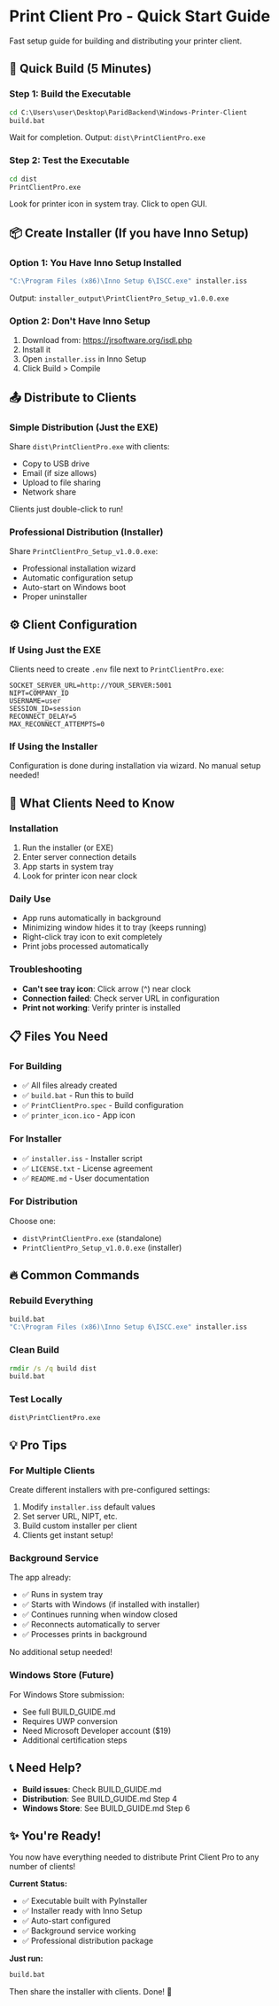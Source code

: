 # Print Client Pro - Quick Start Guide

Fast setup guide for building and distributing your printer client.

## 🚀 Quick Build (5 Minutes)

### Step 1: Build the Executable
```cmd
cd C:\Users\user\Desktop\ParidBackend\Windows-Printer-Client
build.bat
```

Wait for completion. Output: `dist\PrintClientPro.exe`

### Step 2: Test the Executable
```cmd
cd dist
PrintClientPro.exe
```

Look for printer icon in system tray. Click to open GUI.

## 📦 Create Installer (If you have Inno Setup)

### Option 1: You Have Inno Setup Installed
```cmd
"C:\Program Files (x86)\Inno Setup 6\ISCC.exe" installer.iss
```

Output: `installer_output\PrintClientPro_Setup_v1.0.0.exe`

### Option 2: Don't Have Inno Setup
1. Download from: https://jrsoftware.org/isdl.php
2. Install it
3. Open `installer.iss` in Inno Setup
4. Click Build > Compile

## 📤 Distribute to Clients

### Simple Distribution (Just the EXE)
Share `dist\PrintClientPro.exe` with clients:
- Copy to USB drive
- Email (if size allows)
- Upload to file sharing
- Network share

Clients just double-click to run!

### Professional Distribution (Installer)
Share `PrintClientPro_Setup_v1.0.0.exe`:
- Professional installation wizard
- Automatic configuration setup
- Auto-start on Windows boot
- Proper uninstaller

## ⚙️ Client Configuration

### If Using Just the EXE
Clients need to create `.env` file next to `PrintClientPro.exe`:

```env
SOCKET_SERVER_URL=http://YOUR_SERVER:5001
NIPT=COMPANY_ID
USERNAME=user
SESSION_ID=session
RECONNECT_DELAY=5
MAX_RECONNECT_ATTEMPTS=0
```

### If Using the Installer
Configuration is done during installation via wizard. No manual setup needed!

## 🎯 What Clients Need to Know

### Installation
1. Run the installer (or EXE)
2. Enter server connection details
3. App starts in system tray
4. Look for printer icon near clock

### Daily Use
- App runs automatically in background
- Minimizing window hides it to tray (keeps running)
- Right-click tray icon to exit completely
- Print jobs processed automatically

### Troubleshooting
- **Can't see tray icon**: Click arrow (^) near clock
- **Connection failed**: Check server URL in configuration
- **Print not working**: Verify printer is installed

## 📋 Files You Need

### For Building
- ✅ All files already created
- ✅ `build.bat` - Run this to build
- ✅ `PrintClientPro.spec` - Build configuration
- ✅ `printer_icon.ico` - App icon

### For Installer
- ✅ `installer.iss` - Installer script
- ✅ `LICENSE.txt` - License agreement
- ✅ `README.md` - User documentation

### For Distribution
Choose one:
- `dist\PrintClientPro.exe` (standalone)
- `PrintClientPro_Setup_v1.0.0.exe` (installer)

## 🔥 Common Commands

### Rebuild Everything
```cmd
build.bat
"C:\Program Files (x86)\Inno Setup 6\ISCC.exe" installer.iss
```

### Clean Build
```cmd
rmdir /s /q build dist
build.bat
```

### Test Locally
```cmd
dist\PrintClientPro.exe
```

## 💡 Pro Tips

### For Multiple Clients
Create different installers with pre-configured settings:
1. Modify `installer.iss` default values
2. Set server URL, NIPT, etc.
3. Build custom installer per client
4. Clients get instant setup!

### Background Service
The app already:
- ✅ Runs in system tray
- ✅ Starts with Windows (if installed with installer)
- ✅ Continues running when window closed
- ✅ Reconnects automatically to server
- ✅ Processes prints in background

No additional setup needed!

### Windows Store (Future)
For Windows Store submission:
- See full BUILD_GUIDE.md
- Requires UWP conversion
- Need Microsoft Developer account ($19)
- Additional certification steps

## 📞 Need Help?

- **Build issues**: Check BUILD_GUIDE.md
- **Distribution**: See BUILD_GUIDE.md Step 4
- **Windows Store**: See BUILD_GUIDE.md Step 6

## ✨ You're Ready!

You now have everything needed to distribute Print Client Pro to any number of clients!

**Current Status:**
- ✅ Executable built with PyInstaller
- ✅ Installer ready with Inno Setup
- ✅ Auto-start configured
- ✅ Background service working
- ✅ Professional distribution package

**Just run:**
```cmd
build.bat
```

Then share the installer with clients. Done! 🎉
